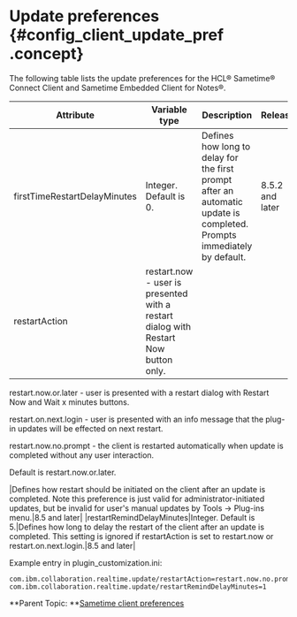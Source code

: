 # Update preferences {#config_client_update_pref .concept}

The following table lists the update preferences for the HCL® Sametime® Connect Client and Sametime Embedded Client for Notes®.

|Attribute|Variable type|Description|Release|
|---------|-------------|-----------|-------|
|firstTimeRestartDelayMinutes|Integer. Default is 0.|Defines how long to delay for the first prompt after an automatic update is completed. Prompts immediately by default.|8.5.2 and later|
|restartAction|restart.now - user is presented with a restart dialog with Restart Now button only.

restart.now.or.later - user is presented with a restart dialog with Restart Now and Wait x minutes buttons.

restart.on.next.login - user is presented with an info message that the plug-in updates will be effected on next restart.

restart.now.no.prompt - the client is restarted automatically when update is completed without any user interaction.

Default is restart.now.or.later.

|Defines how restart should be initiated on the client after an update is completed. Note this preference is just valid for administrator-initiated updates, but be invalid for user's manual updates by Tools -\> Plug-ins menu.|8.5 and later|
|restartRemindDelayMinutes|Integer. Default is 5.|Defines how long to delay the restart of the client after an update is completed. This setting is ignored if restartAction is set to restart.now or restart.on.next.login.|8.5 and later|

Example entry in plugin\_customization.ini:

```
com.ibm.collaboration.realtime.update/restartAction=restart.now.no.prompt
com.ibm.collaboration.realtime.update/restartRemindDelayMinutes=1 
```

**Parent Topic: **[Sametime client preferences](config_client_pref_tables.md)

